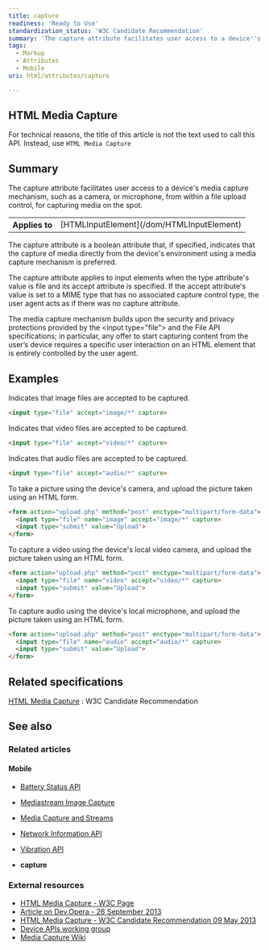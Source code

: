 ```yaml
---
title: capture
readiness: 'Ready to Use'
standardization_status: 'W3C Candidate Recommendation'
summary: 'The capture attribute facilitates user access to a device''s media capture mechanism, such as a camera, or microphone, from within a file upload control, for capturing media on the spot.'
tags:
  - Markup
  - Attributes
  - Mobile
uri: html/attributes/capture

---
```

## HTML Media Capture

For technical reasons, the title of this article is not the text used to call this API. Instead, use `HTML Media Capture`

## Summary

The capture attribute facilitates user access to a device's media capture mechanism, such as a camera, or microphone, from within a file upload control, for capturing media on the spot.

<table class="wikitable">
<tr>
<th>
Applies to

</th>
<td>
[HTMLInputElement](/dom/HTMLInputElement)

</td>
</tr>
</table>
The capture attribute is a boolean attribute that, if specified, indicates that the capture of media directly from the device's environment using a media capture mechanism is preferred.

The capture attribute applies to input elements when the type attribute's value is file and its accept attribute is specified. If the accept attribute's value is set to a MIME type that has no associated capture control type, the user agent acts as if there was no capture attribute.

The media capture mechanism builds upon the security and privacy protections provided by the \<input type="file"\> and the File API specifications; in particular, any offer to start capturing content from the user’s device requires a specific user interaction on an HTML element that is entirely controlled by the user agent.

## Examples

Indicates that image files are accepted to be captured.

``` html
<input type="file" accept="image/*" capture>
```

Indicates that video files are accepted to be captured.

``` html
<input type="file" accept="video/*" capture>
```

Indicates that audio files are accepted to be captured.

``` html
<input type="file" accept="audio/*" capture>
```

To take a picture using the device's camera, and upload the picture taken using an HTML form.

``` html
<form action="upload.php" method="post" enctype="multipart/form-data">
  <input type="file" name="image" accept="image/*" capture>
  <input type="submit" value="Upload">
</form>
```

To capture a video using the device's local video camera, and upload the picture taken using an HTML form.

``` html
<form action="upload.php" method="post" enctype="multipart/form-data">
  <input type="file" name="video" accept="video/*" capture>
  <input type="submit" value="Upload">
</form>
```

To capture audio using the device's local microphone, and upload the picture taken using an HTML form.

``` html
<form action="upload.php" method="post" enctype="multipart/form-data">
  <input type="file" name="audio" accept="audio/*" capture>
  <input type="submit" value="Upload">
</form>
```

## Related specifications

[HTML Media Capture](http://www.w3.org/TR/html-media-capture/#the-capture-attribute)
:   W3C Candidate Recommendation

## See also

### Related articles

#### Mobile

-   [Battery Status API](/apis/battery_status)

-   [Mediastream Image Capture](/apis/image_capture)

-   [Media Capture and Streams](/apis/media_capture_and_streams)

-   [Network Information API](/apis/network_information)

-   [Vibration API](/apis/vibration)

-   **capture**

### External resources

-   [HTML Media Capture - W3C Page](http://www.w3.org/TR/html-media-capture/)
-   [Article on Dev.Opera - 26 September 2013](http://dev.opera.com/articles/view/media-capture-in-mobile-browsers/)
-   [HTML Media Capture - W3C Candidate Recommendation 09 May 2013](http://www.w3.org/TR/2013/CR-html-media-capture-20130509/)
-   [Device APIs working group](http://www.w3.org/2009/dap/)
-   [Media Capture Wiki](http://www.w3.org/wiki/Media_Capture)
